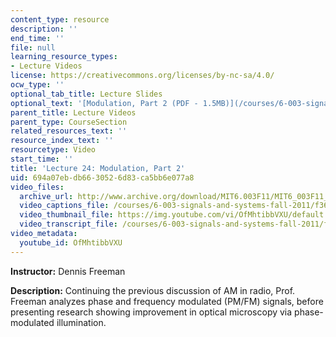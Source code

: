 ```yaml
---
content_type: resource
description: ''
end_time: ''
file: null
learning_resource_types:
- Lecture Videos
license: https://creativecommons.org/licenses/by-nc-sa/4.0/
ocw_type: ''
optional_tab_title: Lecture Slides
optional_text: '[Modulation, Part 2 (PDF - 1.5MB)](/courses/6-003-signals-and-systems-fall-2011/resources/mit6_003f11_lec24)'
parent_title: Lecture Videos
parent_type: CourseSection
related_resources_text: ''
resource_index_text: ''
resourcetype: Video
start_time: ''
title: 'Lecture 24: Modulation, Part 2'
uid: 694a07eb-db66-3052-6d83-ca5bb6e077a8
video_files:
  archive_url: http://www.archive.org/download/MIT6.003F11/MIT6_003F11_lec24_300k.mp4
  video_captions_file: /courses/6-003-signals-and-systems-fall-2011/f36be472439b5eb397bb6570af8f0222_OfMhtibbVXU.vtt
  video_thumbnail_file: https://img.youtube.com/vi/OfMhtibbVXU/default.jpg
  video_transcript_file: /courses/6-003-signals-and-systems-fall-2011/fdbf04c8a930ee296bf732eb4bcb0ef3_OfMhtibbVXU.pdf
video_metadata:
  youtube_id: OfMhtibbVXU
---
```


**Instructor:** Dennis Freeman

**Description:** Continuing the previous discussion of AM in radio, Prof. Freeman analyzes phase and frequency modulated (PM/FM) signals, before presenting research showing improvement in optical microscopy via phase-modulated illumination.

